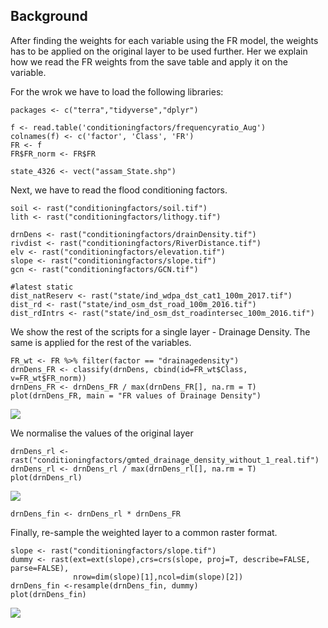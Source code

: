 ## Background

After finding the weights for each variable using the FR model, the
weights has to be applied on the original layer to be used further. Her
we explain how we read the FR weights from the save table and apply it
on the variable.

For the wrok we have to load the following libraries:

    packages <- c("terra","tidyverse","dplyr")

    f <- read.table('conditioningfactors/frequencyratio_Aug')
    colnames(f) <- c('factor', 'Class', 'FR')
    FR <- f
    FR$FR_norm <- FR$FR

    state_4326 <- vect("assam_State.shp")

Next, we have to read the flood conditioning factors.

    soil <- rast("conditioningfactors/soil.tif")
    lith <- rast("conditioningfactors/lithogy.tif")

    drnDens <- rast("conditioningfactors/drainDensity.tif")
    rivdist <- rast("conditioningfactors/RiverDistance.tif")
    elv <- rast("conditioningfactors/elevation.tif")
    slope <- rast("conditioningfactors/slope.tif")
    gcn <- rast("conditioningfactors/GCN.tif")

    #latest static
    dist_natReserv <- rast("state/ind_wdpa_dst_cat1_100m_2017.tif")
    dist_rd <- rast("state/ind_osm_dst_road_100m_2016.tif")
    dist_rdIntrs <- rast("state/ind_osm_dst_roadintersec_100m_2016.tif")

We show the rest of the scripts for a single layer - Drainage Density.
The same is applied for the rest of the variables.

    FR_wt <- FR %>% filter(factor == "drainagedensity")
    drnDens_FR <- classify(drnDens, cbind(id=FR_wt$Class, v=FR_wt$FR_norm))
    drnDens_FR <- drnDens_FR / max(drnDens_FR[], na.rm = T)
    plot(drnDens_FR, main = "FR values of Drainage Density")

![](weights_FR_on_static_variables_files/figure-markdown_strict/Create%20a%20raster%20having%20FR%20values%20of%20the%20respective%20layer-1.png)

We normalise the values of the original layer

    drnDens_rl <- rast("conditioningfactors/gmted_drainage_density_without_1_real.tif") 
    drnDens_rl <- drnDens_rl / max(drnDens_rl[], na.rm = T)
    plot(drnDens_rl)

![](weights_FR_on_static_variables_files/figure-markdown_strict/Normalise%20the%20values%20of%20drainage%20density-1.png)

    drnDens_fin <- drnDens_rl * drnDens_FR

Finally, re-sample the weighted layer to a common raster format.

    slope <- rast("conditioningfactors/slope.tif")
    dummy <- rast(ext=ext(slope),crs=crs(slope, proj=T, describe=FALSE, parse=FALSE),
                  nrow=dim(slope)[1],ncol=dim(slope)[2])
    drnDens_fin <-resample(drnDens_fin, dummy)
    plot(drnDens_fin)

![](weights_FR_on_static_variables_files/figure-markdown_strict/unnamed-chunk-2-1.png)
